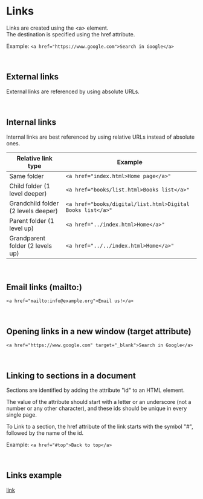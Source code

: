 # Links

Links are created using the \<a> element.  
The destination is specified using the href attribute.  

Example: `<a href="https://www.google.com">Search in Google</a>`

&nbsp;
## External links

External links are referenced by using absolute URLs.  

&nbsp;
## Internal links

Internal links are best referenced by using relative URLs instead of absolute ones.

| Relative link type | Example |
| --- | --- |
| Same folder | `<a href="index.html>Home page</a>"` |
| Child folder (1 level deeper) | `<a href="books/list.html>Books list</a>"` |
| Grandchild folder (2 levels deeper) | `<a href="books/digital/list.html>Digital Books list</a>"` |
| Parent folder (1 level up) | `<a href="../index.html>Home</a>"` |
| Grandparent folder (2 levels up) | `<a href="../../index.html>Home</a>"` |  


&nbsp;
## Email links (mailto:)

`<a href="mailto:info@example.org">Email us!</a>`

&nbsp;
## Opening links in a new window (target attribute)

`<a href="https://www.google.com" target="_blank">Search in Google</a>`

&nbsp;
## Linking to sections in a document

Sections are identified by adding the attribute "id" to an HTML element.  

The value of the attribute should start with a letter or an underscore (not a number or any other character), and these ids should be unique in every single page.  

To Link to a section, the href attribute of the link starts with the symbol "#", followed by the name of the id.

Example: `<a href="#top">Back to top</a>`

&nbsp;
## Links example

[link](./links/links1.html)

